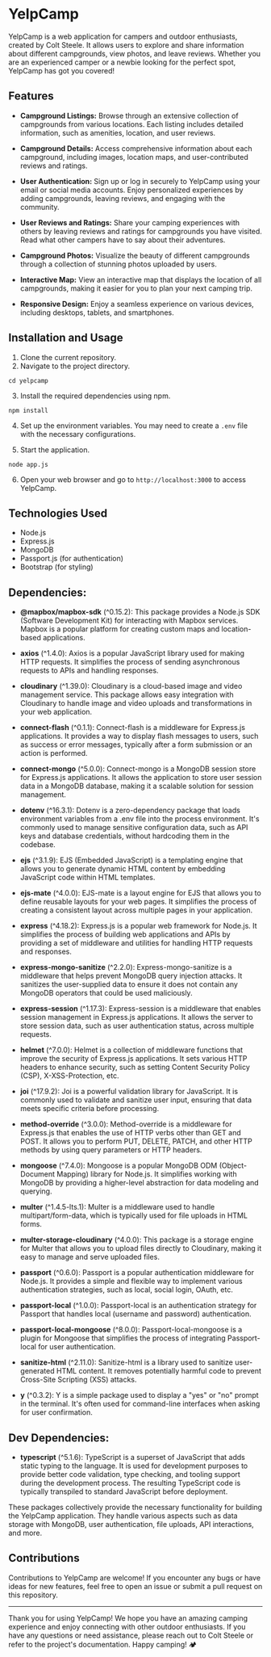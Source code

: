 # YelpCamp

YelpCamp is a web application for campers and outdoor enthusiasts, created by Colt Steele. It allows users to explore and share information about different campgrounds, view photos, and leave reviews. Whether you are an experienced camper or a newbie looking for the perfect spot, YelpCamp has got you covered!

## Features

- **Campground Listings:** Browse through an extensive collection of campgrounds from various locations. Each listing includes detailed information, such as amenities, location, and user reviews.

- **Campground Details:** Access comprehensive information about each campground, including images, location maps, and user-contributed reviews and ratings.

- **User Authentication:** Sign up or log in securely to YelpCamp using your email or social media accounts. Enjoy personalized experiences by adding campgrounds, leaving reviews, and engaging with the community.

- **User Reviews and Ratings:** Share your camping experiences with others by leaving reviews and ratings for campgrounds you have visited. Read what other campers have to say about their adventures.

- **Campground Photos:** Visualize the beauty of different campgrounds through a collection of stunning photos uploaded by users.

- **Interactive Map:** View an interactive map that displays the location of all campgrounds, making it easier for you to plan your next camping trip.

- **Responsive Design:** Enjoy a seamless experience on various devices, including desktops, tablets, and smartphones.

## Installation and Usage

1. Clone the current repository.
2. Navigate to the project directory.
```
cd yelpcamp
```
3. Install the required dependencies using npm.
```
npm install
```

4. Set up the environment variables. You may need to create a `.env` file with the necessary configurations.

5. Start the application.
```
node app.js
```
6. Open your web browser and go to `http://localhost:3000` to access YelpCamp.

## Technologies Used

- Node.js
- Express.js
- MongoDB
- Passport.js (for authentication)
- Bootstrap (for styling)

## Dependencies:

- **@mapbox/mapbox-sdk** (^0.15.2):
  This package provides a Node.js SDK (Software Development Kit) for interacting with Mapbox services. Mapbox is a popular platform for creating custom maps and location-based applications.

- **axios** (^1.4.0):
  Axios is a popular JavaScript library used for making HTTP requests. It simplifies the process of sending asynchronous requests to APIs and handling responses.

- **cloudinary** (^1.39.0):
  Cloudinary is a cloud-based image and video management service. This package allows easy integration with Cloudinary to handle image and video uploads and transformations in your web application.

- **connect-flash** (^0.1.1):
  Connect-flash is a middleware for Express.js applications. It provides a way to display flash messages to users, such as success or error messages, typically after a form submission or an action is performed.

- **connect-mongo** (^5.0.0):
  Connect-mongo is a MongoDB session store for Express.js applications. It allows the application to store user session data in a MongoDB database, making it a scalable solution for session management.

- **dotenv** (^16.3.1):
  Dotenv is a zero-dependency package that loads environment variables from a .env file into the process environment. It's commonly used to manage sensitive configuration data, such as API keys and database credentials, without hardcoding them in the codebase.

- **ejs** (^3.1.9):
  EJS (Embedded JavaScript) is a templating engine that allows you to generate dynamic HTML content by embedding JavaScript code within HTML templates.

- **ejs-mate** (^4.0.0):
  EJS-mate is a layout engine for EJS that allows you to define reusable layouts for your web pages. It simplifies the process of creating a consistent layout across multiple pages in your application.

- **express** (^4.18.2):
  Express.js is a popular web framework for Node.js. It simplifies the process of building web applications and APIs by providing a set of middleware and utilities for handling HTTP requests and responses.

- **express-mongo-sanitize** (^2.2.0):
  Express-mongo-sanitize is a middleware that helps prevent MongoDB query injection attacks. It sanitizes the user-supplied data to ensure it does not contain any MongoDB operators that could be used maliciously.

- **express-session** (^1.17.3):
  Express-session is a middleware that enables session management in Express.js applications. It allows the server to store session data, such as user authentication status, across multiple requests.

- **helmet** (^7.0.0):
  Helmet is a collection of middleware functions that improve the security of Express.js applications. It sets various HTTP headers to enhance security, such as setting Content Security Policy (CSP), X-XSS-Protection, etc.

- **joi** (^17.9.2):
  Joi is a powerful validation library for JavaScript. It is commonly used to validate and sanitize user input, ensuring that data meets specific criteria before processing.

- **method-override** (^3.0.0):
  Method-override is a middleware for Express.js that enables the use of HTTP verbs other than GET and POST. It allows you to perform PUT, DELETE, PATCH, and other HTTP methods by using query parameters or HTTP headers.

- **mongoose** (^7.4.0):
  Mongoose is a popular MongoDB ODM (Object-Document Mapping) library for Node.js. It simplifies working with MongoDB by providing a higher-level abstraction for data modeling and querying.

- **multer** (^1.4.5-lts.1):
  Multer is a middleware used to handle multipart/form-data, which is typically used for file uploads in HTML forms.

- **multer-storage-cloudinary** (^4.0.0):
  This package is a storage engine for Multer that allows you to upload files directly to Cloudinary, making it easy to manage and serve uploaded files.

- **passport** (^0.6.0):
  Passport is a popular authentication middleware for Node.js. It provides a simple and flexible way to implement various authentication strategies, such as local, social login, OAuth, etc.

- **passport-local** (^1.0.0):
  Passport-local is an authentication strategy for Passport that handles local (username and password) authentication.

- **passport-local-mongoose** (^8.0.0):
  Passport-local-mongoose is a plugin for Mongoose that simplifies the process of integrating Passport-local for user authentication.

- **sanitize-html** (^2.11.0):
  Sanitize-html is a library used to sanitize user-generated HTML content. It removes potentially harmful code to prevent Cross-Site Scripting (XSS) attacks.

- **y** (^0.3.2):
  Y is a simple package used to display a "yes" or "no" prompt in the terminal. It's often used for command-line interfaces when asking for user confirmation.

## Dev Dependencies:

- **typescript** (^5.1.6):
  TypeScript is a superset of JavaScript that adds static typing to the language. It is used for development purposes to provide better code validation, type checking, and tooling support during the development process. The resulting TypeScript code is typically transpiled to standard JavaScript before deployment.

These packages collectively provide the necessary functionality for building the YelpCamp application. They handle various aspects such as data storage with MongoDB, user authentication, file uploads, API interactions, and more.

## Contributions

Contributions to YelpCamp are welcome! If you encounter any bugs or have ideas for new features, feel free to open an issue or submit a pull request on this repository.

---

Thank you for using YelpCamp! We hope you have an amazing camping experience and enjoy connecting with other outdoor enthusiasts. If you have any questions or need assistance, please reach out to Colt Steele or refer to the project's documentation. Happy camping! 🏕️
